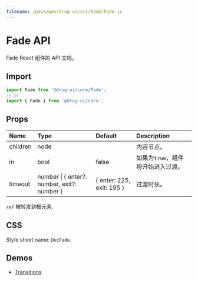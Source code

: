 ```yaml
---
filename: /packages/drug-ui/src/Fade/Fade.js
---
```


# Fade API

<p class="description">Fade React 组件的 API 文档。</p>

## Import

```js
import Fade from '@drug-ui/core/Fade';
// or
import { Fade } from '@drug-ui/core';
```

## Props

| Name | Type | Default | Description |
|:-----|:-----|:--------|:------------|
| <span class="prop-name">children</span> | <span class="prop-type">node</span> |  | 内容节点。 |
| <span class="prop-name">in</span> | <span class="prop-type">bool</span> | <span class="prop-default">false</span> | 如果为```true```，组件将开始进入过渡。 |
| <span class="prop-name">timeout</span> | <span class="prop-type">number &#124; { enter?: number, exit?: number }</span> | <span class="prop-default">{ enter: 225, exit: 195 }</span> | 过渡时长。 |

`ref` 被转发到根元素.

## CSS

Style sheet name: `DuiFade`.

## Demos

- [Transitions](/components/Transitions/)




